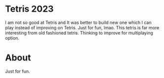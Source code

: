 Tetris 2023
==========


I am not so good at Tetris and It was better to build new one which I can play instead of improving on Tetris. Just for fun, lmao. This tetris is far more interesting from old fashioned tetris. Thinking to improve for multiplaying option. 


# About
Just for fun. 

